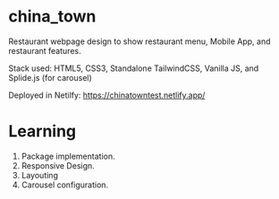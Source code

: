 # china_town
Restaurant webpage design to show restaurant menu, Mobile App, and restaurant features.

Stack used: HTML5, CSS3, Standalone TailwindCSS, Vanilla JS, and Splide.js (for carousel)

Deployed in Netilfy: https://chinatowntest.netlify.app/

# Learning 
1. Package implementation.
2. Responsive Design.
3. Layouting
4. Carousel configuration.


